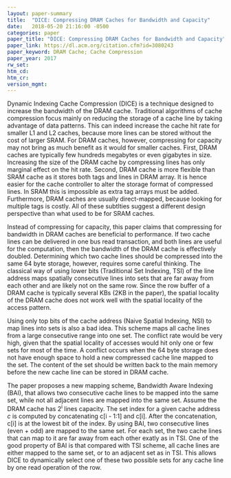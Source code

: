 ```yaml
---
layout: paper-summary
title:  "DICE: Compressing DRAM Caches for Bandwidth and Capacity"
date:   2018-05-20 21:16:00 -0500
categories: paper
paper_title: "DICE: Compressing DRAM Caches for Bandwidth and Capacity"
paper_link: https://dl.acm.org/citation.cfm?id=3080243
paper_keyword: DRAM Cache; Cache Compression
paper_year: 2017
rw_set: 
htm_cd: 
htm_cr: 
version_mgmt: 
---
```


Dynamic Indexing Cache Compression (DICE) is a technique designed to increase the bandwidth of the 
DRAM cache. Traditional algorithms of cache compression focus mainly on reducing the storage of 
a cache line by taking advantage of data patterns. This can indeed increase the cache hit rate for smaller
L1 and L2 caches, because more lines can be stored without the cost of larger SRAM. For DRAM caches, however,
compressing for capacity may not bring as much benefit as it would for smaller caches. First, DRAM caches 
are typically few hundreds megabytes or even gigabytes in size. Increasing the size of the DRAM cache by compressing 
lines has only marginal effect on the hit rate. Second, DRAM cache is more flexible than SRAM cache as it stores both 
tags and lines in DRAM array. It is hence easier for the cache controller to alter the storage format of compressed lines.
In SRAM this is impossible as extra tag arrays must be added. Furthermore, DRAM caches are usually direct-mapped,
because looking for multiple tags is costly. All of these subtlties suggest a different design perspective than 
what used to be for SRAM caches.

Instead of compressing for capacity, this paper claims that compressing for bandwidth in DRAM caches are 
beneficial to performance. If two cache lines can be delivered in one bus read transaction, and both lines are useful
for the computation, then the bandwidth of the DRAM cache is effectively doubled. Determining which two cache 
lines should be compressed into the same 64 byte storage, however, requires some careful thinking. The classical way of 
using lower bits (Traditional Set Indexing, TSI) of the line address maps spatially consecutive lines into sets that are 
far away from each other and are likely not on the same row. Since the row buffer of a DRAM cache is typically several KBs 
(2KB in the paper), the spatial locality of the DRAM cache does not work well with the spatial locality of the access pattern. 

Using only top bits of the cache address (Naive Spatial Indexing, NSI) to map lines into sets is also a bad idea. This scheme 
maps all cache lines from a large consecutive range into one set. The conflict rate would be very high, given that the spatial 
locality of accesses would hit only one or few sets for most of the time. A conflict occurs when the 64 byte storage does not have 
enough space to hold a new compressed cache line mapped to the set. The content of the set should be written back to the 
main memory before the new cache line can be stored in DRAM cache.

The paper proposes a new mapping scheme, Bandwidth Aware Indexing (BAI), that allows two consecutive cache lines to be mapped 
into the same set, while not all adjacent lines are mapped into the same set. Assume the DRAM cache has 2<sup>i</sup> lines 
capacity. The set index for a given cache address *c* is computed by concatenating c[i - 1:1] and c[i]. After the concatenation, 
c[i] is at the lowest bit of the index. By using BAI, two consecutive lines (even + odd) are mapped to the same set. For each set,
the two cache lines that can map to it are far away from each other exatly as in TSI. One of the good property of BAI is that 
compared with TSI scheme, all cache lines are either mapped to the same set, or to an adjacent set as in TSI. This allows DICE
to dynamically select one of these two possible sets for any cache line by one read operation of the row. 